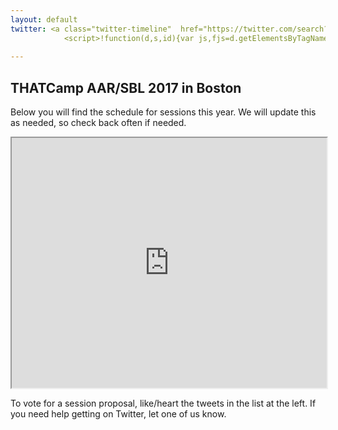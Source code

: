 ```yaml
---
layout: default
twitter: <a class="twitter-timeline"  href="https://twitter.com/search?q=%23tcaarsbl17%20-RT" data-widget-id="931364248487206912">Tweets about #tcaarsbl17 -RT</a>
            <script>!function(d,s,id){var js,fjs=d.getElementsByTagName(s)[0],p=/^http:/.test(d.location)?'http':'https';if(!d.getElementById(id)){js=d.createElement(s);js.id=id;js.src=p+"://platform.twitter.com/widgets.js";fjs.parentNode.insertBefore(js,fjs);}}(document,"script","twitter-wjs");</script>
          
---
```


## THATCamp AAR/SBL 2017 in Boston ##

Below you will find the schedule for sessions this year. We will update this as needed, so check back often if needed.

<iframe src="https://docs.google.com/spreadsheets/d/e/2PACX-1vSI7STK_JtIM4n1It8JoUMdQB5nDHp0OIWaEFlq8T-3H0KDWOF5dSZsPWwMQeOsVtYzzdLe2zvacjdw/pubhtml?widget=true&amp;headers=false" width="100%" height="400"></iframe>

To vote for a session proposal, like/heart the tweets in the list at the left. If you need help getting on Twitter, let one of us know.
          
